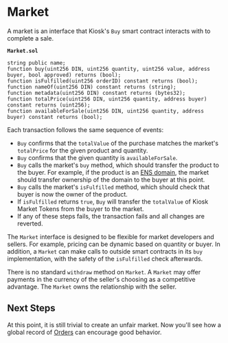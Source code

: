 # Market

A market is an interface that Kiosk's `Buy` smart contract interacts with to complete a sale.

**`Market.sol`**
```
string public name;
function buy(uint256 DIN, uint256 quantity, uint256 value, address buyer, bool approved) returns (bool);
function isFulfilled(uint256 orderID) constant returns (bool);
function nameOf(uint256 DIN) constant returns (string);
function metadata(uint256 DIN) constant returns (bytes32);
function totalPrice(uint256 DIN, uint256 quantity, address buyer) constant returns (uint256);
function availableForSale(uint256 DIN, uint256 quantity, address buyer) constant returns (bool);
```

Each transaction follows the same sequence of events:
* `Buy` confirms that the `totalValue` of the purchase matches the market's `totalPrice` for the given product and quantity.
* `Buy` confirms that the given quantity is `availableForSale`.
* `Buy` calls the market's `buy` method, which should transfer the product to the buyer. For example, if the product is an [ENS domain](https://ens.domains/), the market should transfer ownership of the domain to the buyer at this point.
* `Buy` calls the market's `isFulfilled` method, which should check that buyer is now the owner of the product.
* If `isFulfilled` returns `true`, `Buy` will transfer the `totalValue` of Kiosk Market Tokens from the buyer to the market.
* If any of these steps fails, the transaction fails and all changes are reverted.

The `Market` interface is designed to be flexible for market developers and sellers. For example, pricing can be dynamic based on quantity or buyer. In addition, a `Market` can make calls to outside smart contracts in its `buy` implementation, with the safety of the `isFulfilled` check afterwards.

There is no standard `withdraw` method on `Market`. A `Market` may offer payments in the currency of the seller's choosing as a competitive advantage. The `Market` owns the relationship with the seller.

## Next Steps

At this point, it is still trivial to create an unfair market. Now you'll see how a global record of [Orders](../intro/order.md) can encourage good behavior.